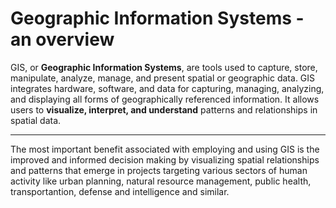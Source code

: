 <hidden>

# Geographic Information Systems - an overview

</hidden>


GIS, or **Geographic Information Systems**, are tools used to capture, store, manipulate, analyze, manage, and present spatial or geographic data. GIS integrates hardware, software, and data for capturing, managing, analyzing, and displaying all forms of geographically referenced information. It allows users to **visualize, interpret, and understand** patterns and relationships in spatial data.

---

The most important benefit associated with employing and using GIS is the improved and informed decision making by visualizing spatial relationships and patterns that emerge in projects targeting various sectors of human activity like urban planning, natural resource management, public health, transportantion, defense and intelligence and similar.
